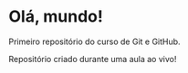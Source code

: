 # Olá, mundo!
Primeiro repositório do curso de Git e GitHub.

Repositório criado durante uma aula ao vivo!
